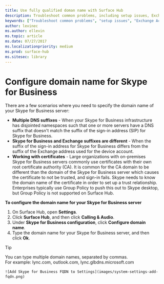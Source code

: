 ```yaml
---
title: Use fully qualified doman name with Surface Hub
description: Troubleshoot common problems, including setup issues, Exchange ActiveSync errors.
keywords: ["Troubleshoot common problems", "setup issues", "Exchange ActiveSync errors"]
author: levinec
ms.author: ellevin
ms.topic: article
ms.date: 07/27/2017
ms.localizationpriority: medium
ms.prod: surface-hub
ms.sitesec: library
---
```


# Configure domain name for Skype for Business

There are a few scenarios where you need to specify the domain name of your Skype for Business server:
- **Multiple DNS suffixes** - When your Skype for Business infrastructure has disjointed namespaces such that one or more servers have a DNS suffix that doesn't match the suffix of the sign-in address (SIP) for Skype for Business.  
- **Skype for Business and Exchange suffixes are different** - When the suffix of the sign-in address for Skype for Business differs from the suffix of the Exchange address used for the device account.
- **Working with certificates** - Large organizations with on-premises Skype for Business servers commonly use certificates with their own root certificate authority (CA). It is common for the CA domain to be different than the domain of the Skype for Business server which causes the certificate to not be trusted, and sign-in fails.  Skype needs to know the domain name of the certificate in order to set up a trust relationship. Enterprises typically use Group Policy to push this out to Skype desktop, but Group Policy is not supported on Surface Hub.

**To configure the domain name for your Skype for Business server**</br>
1. On Surface Hub, open **Settings**.
2. Click **Surface Hub**, and then click **Calling & Audio**. 
3. Under **Skype for Business configuration**, click **Configure domain name**. 
4. Type the domain name for your Skype for Business server, and then click **Ok**. 
> [!TIP]
> You can type multiple domain names, separated by commas. <br> For example: lync.com, outlook.com, lync.glbdns.microsoft.com

    ![Add Skype for Business FQDN to Settings](images/system-settings-add-fqdn.png)
